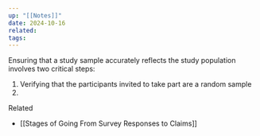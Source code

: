 ```yaml
---
up: "[[Notes]]"
date: 2024-10-16
related: 
tags:
---
```


Ensuring that a study sample accurately reflects the study population involves two critical steps:
1. Verifying that the participants invited to take part are a random sample
2. 

Related
- [[Stages of Going From Survey Responses to Claims]]